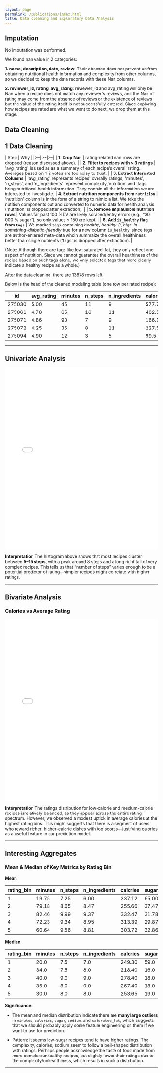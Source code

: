 ```yaml
---
layout: page
permalink: /publications/index.html
title: Data Cleaning and Exploratory Data Analysis
---
```


## Imputation
No imputation was performed.

We found nan value in 2 categories:

**1. name, description, date, review**: Their absence does not prevent us from obtaining nutritional health information and complexity from other columns, so we decided to keep the data records with these Nan columns.

**2. reviewer_id, rating, avg_rating**: reviewer_id and avg_rating will only be Nan when a recipe does not match any reviewer's reviews, and the Nan of rating may come from the absence of reviews or the existence of reviews but the value of the rating itself is not successfully entered. Since exploring how recipes are rated are what we want to do next, we drop them at this stage.

## Data Cleaning

## 1  Data Cleaning

| Step | Why |
|:--|:--|:--|
| **1. Drop Nan** | rating-related nan rows are dropped (reason discussed above). |
| **2. Filter to recipes with > 3 ratings** | 'avg_rating' is used as as a summary of each recipe’s overall rating. Averages based on 1-2 votes are too noisy to trust. |
| **3. Extract Interested Columns** | 'avg_rating' represents recipes' overally ratings, 'minutes', 'n_steps',  and 'n_ingredients' represent complexity,'nutrition' and 'tags' bring nutritional health information. They contain all the information we are interested to investigate.
| **4. Extract nutrition components from `nutrition`** | 'nutrition' column is in the form of a string to mimic a list. We toke the nutition components out and converted to numeric data for health analysis ('nutrition' is dropped after extraction). |
| **5. Remove implausible nutrition rows** | Values far past 100 %DV are likely scraped/entry errors (e.g., “30 000 % sugar”), so only values ≤ 150 are kept. |
| **6. Add `is_healthy` flag from `tags`** | We marked `tags` containing *healthy*, *healthy-2*, *high-in-something-diabetic-friendly* true for a new column `is_healthy`, since tags are author-entered meta-data whcih summaize the overall healthiness better than single nutrients ('tags' is dropped after extraction). |


(Note: Although there are tags like low-saturated-fat, they only reflect one aspect of nutrition. Since we cannot guarantee the overall healthiness of the recipe based on such tags alone, we only selected tags that more clearly indicate a healthy recipe as a whole.)


After the data cleaning, there are 13878 rows left.

Below is the head of the cleaned modeling table (one row per rated recipe):

| id     | avg_rating | minutes | n_steps | n_ingredients | calories | total_fat | sugar | sodium | protein | saturated_fat | carbohydrates | is_healthy |
|--------|------------|---------|---------|----------------|----------|-----------|-------|--------|---------|---------------|---------------|------------|
| 275030 | 5.00       | 45      | 11      | 9              | 577.7    | 53.0      | 149.0 | 19.0   | 14.0    | 67.0          | 21.0          | False      |
| 275061 | 4.78       | 65      | 16      | 11             | 402.5    | 37.0      | 9.0   | 40.0   | 42.0    | 56.0          | 8.0           | False      |
| 275071 | 4.86       | 90      | 7       | 9              | 166.1    | 10.0      | 6.0   | 0.0    | 7.0     | 4.0           | 7.0           | True       |
| 275072 | 4.25       | 35      | 8       | 11             | 227.5    | 12.0      | 6.0   | 11.0   | 67.0    | 12.0          | 1.0           | False      |
| 275094 | 4.90       | 12      | 3       | 5              | 99.5     | 7.0       | 23.0  | 14.0   | 11.0    | 3.0           | 3.0           | True       |


---

## Univariate Analysis

<iframe
  src="{{ '/assets/n_steps_hist.html' | relative_url }}"
  width="100%"
  height="600"
  frameborder="0">
</iframe>

**Interpretation**
The histogram above shows that most recipes cluster between **5–15 steps**, with a peak around 8 steps and a long right tail of very complex recipes. This tells us that “number of steps” varies enough to be a potential predictor of rating—simpler recipes might correlate with higher ratings.


---

## Bivariate Analysis

### Calories vs Average Rating

<iframe
  src="{{ '/assets/calories_vs_rating.html' | relative_url }}"
  width="100%"
  height="600"
  frameborder="0">
</iframe>

**Interpretation**
The ratings distribution for low-calorie and medium-calorie recipes isrelatively balanced, as they appear across the entire rating spectrum. However, we observed a modest uptick in average calories at the highest rating bins. This might suggests that there is a segment of users who reward richer, higher-calorie dishes with top scores—justifying calories as a useful feature in our prediction model.


---

## Interesting Aggregates

### Mean & Median of Key Metrics by Rating Bin

**Mean**

| rating_bin | minutes | n_steps | n_ingredients | calories | sugar | sodium | saturated_fat |
|------------|---------|---------|----------------|----------|-------|--------|----------------|
| 1          | 19.75   | 7.25    | 6.00           | 237.12   | 65.00 | 8.00   | 17.00          |
| 2          | 79.18   | 8.65    | 8.47           | 255.66   | 37.47 | 18.53  | 23.15          |
| 3          | 82.46   | 9.99    | 9.37           | 332.47   | 31.78 | 22.05  | 29.28          |
| 4          | 72.23   | 9.34    | 8.95           | 313.39   | 29.87 | 21.27  | 27.38          |
| 5          | 60.64   | 9.56    | 8.81           | 303.72   | 32.86 | 20.05  | 27.78          |


**Median**


| rating_bin | minutes | n_steps | n_ingredients | calories | sugar | sodium | saturated_fat |
|------------|---------|---------|----------------|----------|-------|--------|----------------|
| 1          | 20.0    | 7.5     | 7.0            | 249.30   | 59.0  | 8.0    | 21.5           |
| 2          | 34.0    | 7.5     | 8.0            | 218.40   | 16.0  | 12.5   | 16.0           |
| 3          | 40.0    | 9.0     | 9.0            | 278.40   | 18.0  | 12.0   | 17.0           |
| 4          | 35.0    | 8.0     | 9.0            | 267.40   | 18.0  | 14.0   | 18.0           |
| 5          | 30.0    | 8.0     | 8.0            | 253.65   | 19.0  | 13.0   | 18.0           |


**Significance:**
- The mean and median distribution indicate there are **many large outliers** in `minutes`, `calories`, `sugar`, `sodium`, and `saturated_fat`, which suggests that we should probably apply some feature engineering on them if we want to use for prediction.

- Pattern: it seems low-sugar recipes tend to have higher ratings.  The complexity, calories, sodium seem to follow a bell-shaped distribution with ratings. Perhaps people acknowledge the taste of food made from more complex/unhealthy recipes, but slightly lower their ratings due to the complexity/unhealthiness, which results in such a distribution.

---
